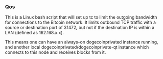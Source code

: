 ### Qos ###

This is a Linux bash script that will set up tc to limit the outgoing bandwidth for connections to the Bitcoin network. It limits outbound TCP traffic with a source or destination port of 31472, but not if the destination IP is within a LAN (defined as 192.168.x.x).

This means one can have an always-on dogecoinprivated instance running, and another local dogecoinprivated/dogecoinprivate-qt instance which connects to this node and receives blocks from it.
